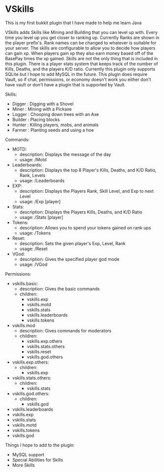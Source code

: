 VSkills
======

This is my first bukkit plugin that I have made to help me learn Java

VSkills adds Skills like Mining and Building that you can level up with. Every time you level up you get closer to ranking up. Currently Ranks are shown in the player prefix's.
Rank names can be changed to whatever is suitable for your server. The skills are configurable to allow you to decide how players can gain xp. When players gain xp they also earn
money based off of the BasePay times the xp gained. Skills are not the only thing that is included in this plugin. There is a player stats system that keeps track of the number
of Kills, Deaths, and the players K/D ratio. Currently this plugin only supports SQLite but I hope to add MySQL in the future. This plugin does require Vault, so if chat,
permissions, or economy doesn't work you either don't have vault or don't have a plugin that is supported by Vault.

Skills:
- Digger : Digging with a Shovel
- Miner : Mining with a Pickaxe
- Logger : Chooping down trees with an Axe
- Builder : Placing blocks
- Hunter : Killing players, mobs, and animals
- Farmer : Planting seeds and using a hoe

Commands:
- MOTD:
    - description: Displays the message of the day
    - usage: /Motd  
- Leaderboards:
    - description: Displays the top 8 Player's Kills, Deaths, and K/D Ratio, Rank, Levels
    - usage: /Leaderboards <options>   
- EXP:
    - description: Displays the Players Rank, Skill Level, and Exp to next Level
    - usage: /Exp [player]
- Stats:
    - description: Displays the Players Kills, Deaths, and K/D Ratio
    - usage: /Stats [player]
- Tokens:
    - description: Allows you to spend your tokens gained on rank ups
    - usage: /Tokens <options>
- Reset:
    - description: Sets the given player's Exp, Level, Rank
    - usage: /Reset <player>
- VGod:
    - description: Gives the specified player god mode
    - usage: /VGod <player>
    
Permissions:
- vskills.basic:
    - description: Gives the basic commands
    - children:
        - vskills.exp
        - vskills.motd
        - vskills.stats
        - vskills.leaderboards
        - vskills.tokens
- vskills.mod
    - description: Gives commands for moderators
    - children:
        - vskills.exp.others
        - vskills.stats.others
        - vskills.reset
        - vskills.god.others
- vskills.exp.others:
    - children:
        - vskills.exp
- vskills.stats.others:
    - children:
        - vskills.stats
- vskills.god.others:
    - children:
        - vskills.god
- vskills.leaderboards
- vskills.exp
- vskills.stats
- vskills.motd
- vskills.tokens
- vskills.god
        
        
Things I hope to add to the plugin:
- MySQL support
- Special Abilities for Skills
- More Skills
